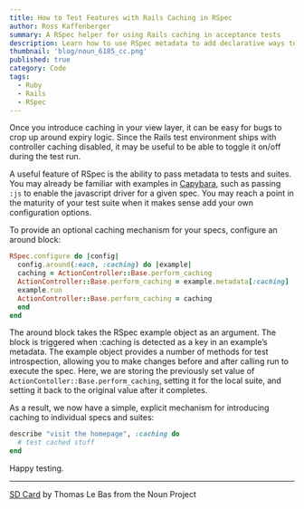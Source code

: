 ```yaml
---
title: How to Test Features with Rails Caching in RSpec
author: Ross Kaffenberger
summary: A RSpec helper for using Rails caching in acceptance tests
description: Learn how to use RSpec metadata to add declarative ways to toggle features like Rails caching during test runs
thumbnail: 'blog/noun_6185_cc.png'
published: true
category: Code
tags:
  - Ruby
  - Rails
  - RSpec
---
```

Once you introduce caching in your view layer, it can be easy for bugs to crop up around expiry logic. Since the Rails test environment ships with controller caching disabled, it may be useful to be able to toggle it on/off during the test run.

A useful feature of RSpec is the ability to pass metadata to tests and suites. You may already be familiar with examples in [Capybara][1], such as passing `:js` to enable the javascript driver for a given spec. You may reach a point in the maturity of your test suite when it makes sense add your own configuration options.

To provide an optional caching mechanism for your specs, configure an around block:

```ruby
RSpec.configure do |config|
  config.around(:each, :caching) do |example|
  caching = ActionController::Base.perform_caching
  ActionController::Base.perform_caching = example.metadata[:caching]
  example.run
  ActionController::Base.perform_caching = caching
  end
end
```

The around block takes the RSpec example object as an argument. The block is triggered when :caching is detected as a key in an example’s metadata. The example object provides a number of methods for test introspection, allowing you to make changes before and after calling run to execute the spec. Here, we are storing the previously set value of `ActionContoller::Base.perform_caching`, setting it for the local suite, and setting it back to the original value after it completes.

As a result, we now have a simple, explicit mechanism for introducing caching to individual specs and suites:

```ruby
describe "visit the homepage", :caching do
  # test cached stuff
end
```

Happy testing.

***

[SD Card](https://thenounproject.com/term/sd-card/6185/) by Thomas Le Bas from the Noun Project

[1]:	https://github.com/jnicklas/capybara
